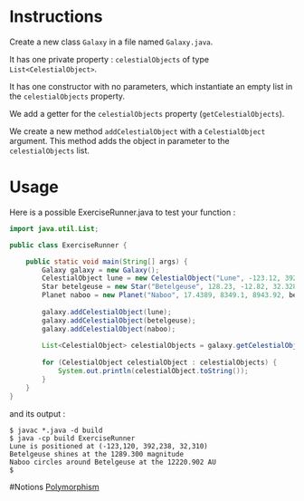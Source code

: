 # Instructions

Create a new class `Galaxy` in a file named `Galaxy.java`.

It has one private property : `celestialObjects` of type `List<CelestialObject>`.

It has one constructor with no parameters, which instantiate an empty list in the `celestialObjects` property.

We add a getter for the `celestialObjects` property (`getCelestialObjects`).

We create a new method `addCelestialObject` with a `CelestialObject` argument. This method adds the object in parameter to the `celestialObjects` list.

# Usage

Here is a possible ExerciseRunner.java to test your function :

```java
import java.util.List;

public class ExerciseRunner {

    public static void main(String[] args) {
        Galaxy galaxy = new Galaxy();
        CelestialObject lune = new CelestialObject("Lune", -123.12, 392.238, 32.31);
        Star betelgeuse = new Star("Betelgeuse", 128.23, -12.82, 32.328, 1289.3);
        Planet naboo = new Planet("Naboo", 17.4389, 8349.1, 8943.92, betelgeuse);
        
        galaxy.addCelestialObject(lune);
        galaxy.addCelestialObject(betelgeuse);
        galaxy.addCelestialObject(naboo);
        
        List<CelestialObject> celestialObjects = galaxy.getCelestialObjects();
        
        for (CelestialObject celestialObject : celestialObjects) {
            System.out.println(celestialObject.toString());
        }
    }
}
```

and its output :

```shell
$ javac *.java -d build
$ java -cp build ExerciseRunner 
Lune is positioned at (-123,120, 392,238, 32,310)
Betelgeuse shines at the 1289.300 magnitude
Naboo circles around Betelgeuse at the 12220.902 AU
$ 
```

#Notions
[Polymorphism](https://docs.oracle.com/javase/tutorial/java/IandI/polymorphism.html)

